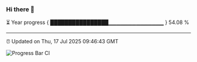 ### Hi there 👋

⏳ Year progress { ████████████████▁▁▁▁▁▁▁▁▁▁▁▁▁▁ } 54.08 %

---

⏰ Updated on Thu, 17 Jul 2025 09:46:43 GMT

![Progress Bar CI](https://github.com/IshwaranRudhara/GIT-ACTION/workflows/Progress%20Bar%20CI/badge.svg)
